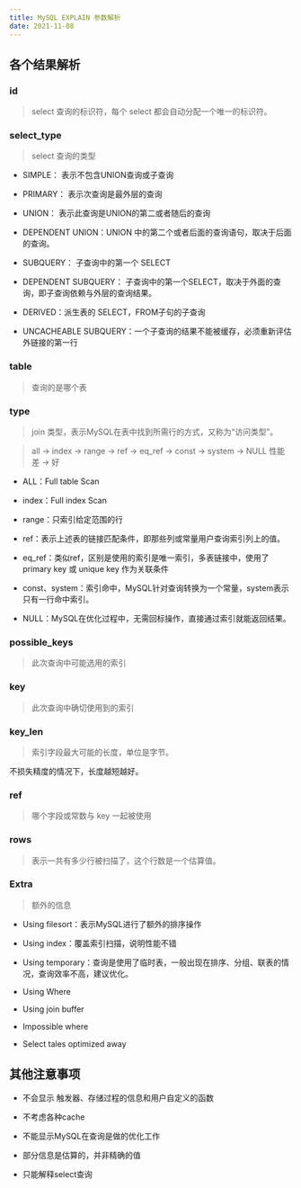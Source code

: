 ```yaml
---
title: MySQL EXPLAIN 参数解析
date: 2021-11-08
---
```


## 各个结果解析

### id

> select 查询的标识符，每个 select 都会自动分配一个唯一的标识符。

### select_type

> select 查询的类型

- SIMPLE： 表示不包含UNION查询或子查询

- PRIMARY： 表示次查询是最外层的查询

- UNION： 表示此查询是UNION的第二或者随后的查询

- DEPENDENT UNION：UNION 中的第二个或者后面的查询语句，取决于后面的查询。

- SUBQUERY： 子查询中的第一个 SELECT

- DEPENDENT SUBQUERY： 子查询中的第一个SELECT，取决于外面的查询，即子查询依赖与外层的查询结果。

- DERIVED：派生表的 SELECT，FROM子句的子查询

- UNCACHEABLE SUBQUERY：一个子查询的结果不能被缓存，必须重新评估外链接的第一行

### table

> 查询的是哪个表

### type

> join 类型，表示MySQL在表中找到所需行的方式，又称为“访问类型”。

> all → index → range → ref → eq_ref → const → system → NULL  性能 差 → 好

- ALL：Full table Scan

- index：Full index Scan

- range：只索引给定范围的行

- ref：表示上述表的链接匹配条件，即那些列或常量用户查询索引列上的值。

- eq_ref：类似ref，区别是使用的索引是唯一索引，多表链接中，使用了primary key 或 unique key 作为关联条件

- const、system：索引命中，MySQL针对查询转换为一个常量，system表示只有一行命中索引。

- NULL：MySQL在优化过程中，无需回标操作，直接通过索引就能返回结果。

### possible_keys

> 此次查询中可能选用的索引

### key

> 此次查询中确切使用到的索引

### key_len

> 索引字段最大可能的长度，单位是字节。

不损失精度的情况下，长度越短越好。

### ref

> 哪个字段或常数与 key 一起被使用

### rows

> 表示一共有多少行被扫描了，这个行数是一个估算值。

### Extra

> 额外的信息

- Using filesort：表示MySQL进行了额外的排序操作

- Using index：覆盖索引扫描，说明性能不错

- Using temporary：查询是使用了临时表，一般出现在排序、分组、联表的情况，查询效率不高，建议优化。

- Using Where

- Using join buffer

- Impossible where

- Select tales optimized away

## 其他注意事项

- 不会显示 触发器、存储过程的信息和用户自定义的函数

- 不考虑各种cache

- 不能显示MySQL在查询是做的优化工作

- 部分信息是估算的，并非精确的值

- 只能解释select查询
